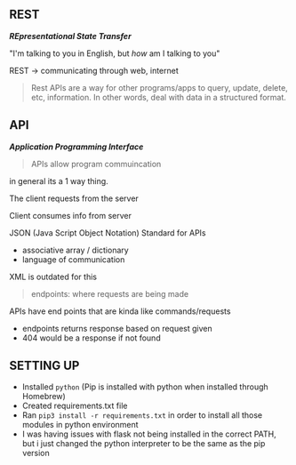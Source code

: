 ## REST
***REpresentational State Transfer***

"I'm talking to you in English, but *how* am I talking to you" 

REST -> communicating through web, internet

> Rest APIs are a way for other programs/apps to query, update, delete, etc, information. In other words, deal with data in a structured format.

## API
***Application Programming Interface***

> APIs allow program commuincation

in general its a 1 way thing.

The client requests from the server

Client consumes info from server

JSON (Java Script Object Notation) Standard for APIs
- associative array / dictionary 
- language of communication
    
XML is outdated for this

> endpoints: where requests are being made

APIs have end points that are kinda like commands/requests
- endpoints returns response based on request given
- 404 would be a response if not found

## SETTING UP
- Installed `python`
(Pip is installed with python when installed through Homebrew)
- Created requirements.txt file
- Ran `pip3 install -r requirements.txt` in order to install all those modules in python environment
- I was having issues with flask not being installed in the correct PATH, but i just changed the python interpreter to be the same as the pip version
